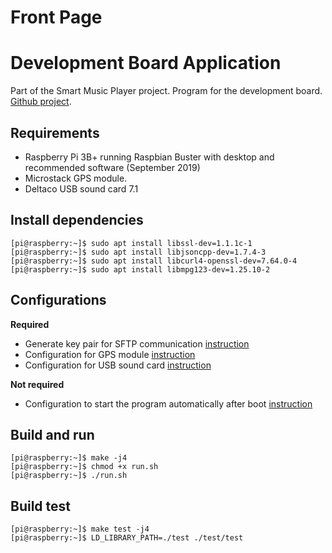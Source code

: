 Front Page
========================

Development Board Application
========================
Part of the Smart Music Player project. Program for the development board.  
[Github project](https://github.com/VAMK-embedded-project-2019A/Development-Board-Application).

Requirements
------------------------
* Raspberry Pi 3B+ running Raspbian Buster with desktop and recommended software (September 2019)
* Microstack GPS module.
* Deltaco USB sound card 7.1

Install dependencies
------------------------
```console
[pi@raspberry:~]$ sudo apt install libssl-dev=1.1.1c-1  
[pi@raspberry:~]$ sudo apt install libjsoncpp-dev=1.7.4-3  
[pi@raspberry:~]$ sudo apt install libcurl4-openssl-dev=7.64.0-4  
[pi@raspberry:~]$ sudo apt install libmpg123-dev=1.25.10-2
```

Configurations
------------------------
__Required__
* Generate key pair for SFTP communication [instruction](https://github.com/VAMK-embedded-project-2019A/Development-Board-Application/tree/master/files/instructions/generate-key-pair.md)
* Configuration for GPS module [instruction](https://github.com/VAMK-embedded-project-2019A/Development-Board-Application/tree/master/files/instructions/)
* Configuration for USB sound card [instruction](https://github.com/VAMK-embedded-project-2019A/Development-Board-Application/tree/master/files/instructions/configure-sound-card.md)
<!-- end of the list -->
__Not required__
* Configuration to start the program automatically after boot [instruction](https://github.com/VAMK-embedded-project-2019A/Development-Board-Application/tree/master/files/instructions/autostart.md)

Build and run
------------------------
```console
[pi@raspberry:~]$ make -j4
[pi@raspberry:~]$ chmod +x run.sh
[pi@raspberry:~]$ ./run.sh
```

Build test
------------------------
```console
[pi@raspberry:~]$ make test -j4
[pi@raspberry:~]$ LD_LIBRARY_PATH=./test ./test/test
```